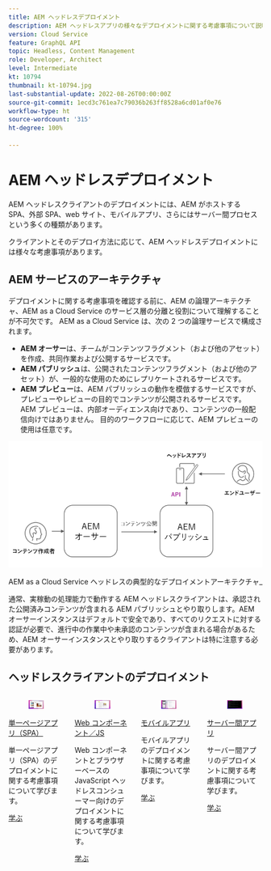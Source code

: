 ```yaml
---
title: AEM ヘッドレスデプロイメント
description: AEM ヘッドレスアプリの様々なデプロイメントに関する考慮事項について説明します。
version: Cloud Service
feature: GraphQL API
topic: Headless, Content Management
role: Developer, Architect
level: Intermediate
kt: 10794
thumbnail: kt-10794.jpg
last-substantial-update: 2022-08-26T00:00:00Z
source-git-commit: 1ecd3c761ea7c79036b263ff8528a6cd01af0e76
workflow-type: ht
source-wordcount: '315'
ht-degree: 100%

---
```



# AEM ヘッドレスデプロイメント

AEM ヘッドレスクライアントのデプロイメントには、AEM がホストする SPA、外部 SPA、web サイト、モバイルアプリ、さらにはサーバー間プロセスという多くの種類があります。

クライアントとそのデプロイ方法に応じて、AEM ヘッドレスデプロイメントには様々な考慮事項があります。

## AEM サービスのアーキテクチャ

デプロイメントに関する考慮事項を確認する前に、AEM の論理アーキテクチャ、AEM as a Cloud Service のサービス層の分離と役割について理解することが不可欠です。 AEM as a Cloud Service は、次の 2 つの論理サービスで構成されます。

+ __AEM オーサー__&#x200B;は、チームがコンテンツフラグメント（および他のアセット）を作成、共同作業および公開するサービスです。
+ __AEM パブリッシュ__&#x200B;は、公開されたコンテンツフラグメント（および他のアセット）が、一般的な使用のためにレプリケートされるサービスです。
+ __AEM プレビュー__&#x200B;は、AEM パブリッシュの動作を模倣するサービスですが、プレビューやレビューの目的でコンテンツが公開されるサービスです。 AEM プレビューは、内部オーディエンス向けであり、コンテンツの一般配信向けではありません。 目的のワークフローに応じて、AEM プレビューの使用は任意です。

![AEM サービスのアーキテクチャ](./assets/overview/aem-service-architecture.png)

AEM as a Cloud Service ヘッドレスの典型的なデプロイメントアーキテクチャ_

通常、実稼動の処理能力で動作する AEM ヘッドレスクライアントは、承認された公開済みコンテンツが含まれる AEM パブリッシュとやり取りします。AEM オーサーインスタンスはデフォルトで安全であり、すべてのリクエストに対する認証が必要で、進行中の作業中や未承認のコンテンツが含まれる場合があるため、AEM オーサーインスタンスとやり取りするクライアントは特に注意する必要があります。

## ヘッドレスクライアントのデプロイメント

<div class="columns is-multiline">
    <!-- Single-page App (SPA) -->
    <div class="column is-half-tablet is-half-desktop is-one-third-widescreen" aria-label="Single-page App (SPA)" tabindex="0">
       <div class="card">
           <div class="card-image">
               <figure class="image is-16by9">
                   <a href="./spa.md" title="単一ページアプリ（SPA）" tabindex="-1">
                       <img class="is-bordered-r-small" src="./assets/spa/spa-card.png" alt="単一ページアプリ（SPA）">
                   </a>
               </figure>
           </div>
           <div class="card-content is-padded-small">
               <div class="content">
                   <p class="headline is-size-6 has-text-weight-bold"><a href="./spa.md" title="単一ページアプリ（SPA）">単一ページアプリ（SPA）</a></p>
                   <p class="is-size-6">単一ページアプリ（SPA）のデプロイメントに関する考慮事項について学びます。</p>
                   <a href="./spa.md" class="spectrum-Button spectrum-Button--outline spectrum-Button--primary spectrum-Button--sizeM">
 <span class="spectrum-Button-label has-no-wrap has-text-weight-bold">学ぶ</span>
 </a>
               </div>
           </div>
       </div>
    </div>
<!-- Web component/JS -->
<div class="column is-half-tablet is-half-desktop is-one-third-widescreen" aria-label="Web component/JS" tabindex="0">
   <div class="card">
       <div class="card-image">
           <figure class="image is-16by9">
               <a href="./web-component.md" title="Web コンポーネント／JS" tabindex="-1">
                   <img class="is-bordered-r-small" src="./assets/web-component/web-component-card.png" alt="Web コンポーネント／JS">
               </a>
           </figure>
       </div>
       <div class="card-content is-padded-small">
           <div class="content">
               <p class="headline is-size-6 has-text-weight-bold"><a href="./web-component.md" title="Web コンポーネント／JS">Web コンポーネント／JS</a></p>
               <p class="is-size-6">Web コンポーネントとブラウザーベースの JavaScript ヘッドレスコンシューマー向けのデプロイメントに関する考慮事項について学びます。</p>
               <a href="./web-component.md" class="spectrum-Button spectrum-Button--outline spectrum-Button--primary spectrum-Button--sizeM">
 <span class="spectrum-Button-label has-no-wrap has-text-weight-bold">学ぶ</span>
 </a>
           </div>
       </div>
   </div>
</div>
<!-- Mobile apps -->
<div class="column is-half-tablet is-half-desktop is-one-third-widescreen" aria-label="Mobile apps" tabindex="0">
   <div class="card">
       <div class="card-image">
           <figure class="image is-16by9">
               <a href="./mobile.md" title="モバイルアプリ" tabindex="-1">
                   <img class="is-bordered-r-small" src="./assets/mobile/mobile-card.png" alt="モバイルアプリ">
               </a>
           </figure>
       </div>
       <div class="card-content is-padded-small">
           <div class="content">
               <p class="headline is-size-6 has-text-weight-bold"><a href="./mobile.md" title="モバイルアプリ">モバイルアプリ</a></p>
               <p class="is-size-6">モバイルアプリのデプロイメントに関する考慮事項について学びます。</p>
               <a href="./mobile.md" class="spectrum-Button spectrum-Button--outline spectrum-Button--primary spectrum-Button--sizeM">
 <span class="spectrum-Button-label has-no-wrap has-text-weight-bold">学ぶ</span>
 </a>
           </div>
       </div>
   </div>
</div>
<!-- Server-to-server apps -->
<div class="column is-half-tablet is-half-desktop is-one-third-widescreen" aria-label="Server-to-server apps" tabindex="0">
   <div class="card">
       <div class="card-image">
           <figure class="image is-16by9">
               <a href="./server-to-server.md" title="サーバー間アプリ" tabindex="-1">
                   <img class="is-bordered-r-small" src="./assets/server-to-server/server-to-server-card.png" alt="サーバー間アプリ">
               </a>
           </figure>
       </div>
       <div class="card-content is-padded-small">
           <div class="content">
               <p class="headline is-size-6 has-text-weight-bold"><a href="./server-to-server.md" title="サーバー間アプリ">サーバー間アプリ</a></p>
               <p class="is-size-6">サーバー間アプリのデプロイメントに関する考慮事項について学びます。</p>
               <a href="./server-to-server.md" class="spectrum-Button spectrum-Button--outline spectrum-Button--primary spectrum-Button--sizeM">
 <span class="spectrum-Button-label has-no-wrap has-text-weight-bold">学ぶ</span>
 </a>
           </div>
       </div>
   </div>
</div>
</div>